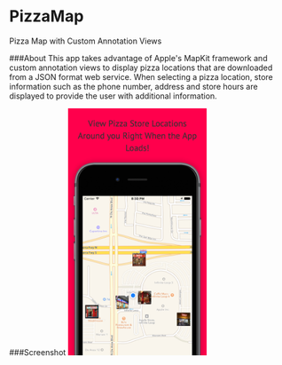 # PizzaMap
Pizza Map with Custom Annotation Views

###About
This app takes advantage of Apple's MapKit framework and custom annotation views to display pizza locations that are downloaded
from a JSON format web service. When selecting a pizza location, store information such as the phone number, address and store hours
are displayed to provide the user with additional information. 

###Screenshot
<img src="https://github.com/millz60/PizzaMap/blob/master/PizzaMapScreenshot.jpeg?raw=true" width="250">
